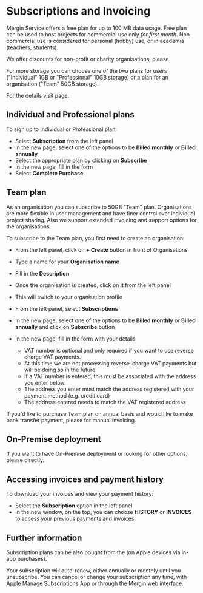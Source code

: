 # Subscriptions and Invoicing

Mergin Service offers a free plan for up to 100 MB data usage. Free plan can be used to host projects for commercial use only *for first month*. Non-commercial use is considered for personal (hobby) use, or in academia (teachers, students).

We offer discounts for non-profit or charity organisations, please <MerginMapsEmail id="sales" desc="contact us" />

For more storage you can choose one of the two plans for users ("Individual" 1GB or "Professional" 10GB storage) or a plan for an organisation ("Team" 50GB storage).

For the details visit <MainDomainNameLink id="pricing" desc="pricing"/> page.

## Individual and Professional plans

To sign up to Individual or Professional plan:

- Select **Subscription** from the left panel
- In the new page, select one of the options to be **Billed monthly** or **Billed annually**
- Select the appropriate plan by clicking on **Subscribe**
- In the new page, fill in the form
- Select **Complete Purchase**

## Team plan

As an organisation you can subscribe to 50GB "Team" plan. Organisations are more flexible in user management and have finer control over individual project sharing. Also we support extended invoicing and support options for the organisations.

To subscribe to the Team plan, you first need to create an organisation:

- From the left panel, click on **+ Create** button in front of Organisations
- Type a name for your **Organisation name**
- Fill in the **Description**

- Once the organisation is created, click on it from the left panel
- This will switch to your organisation profile
- From the left panel, select **Subscriptions**
- In the new page, select one of the options to be **Billed monthly** or **Billed annually** and click on **Subscribe** button
- In the new page, fill in the form with your details
  - VAT number is optional and only required if you want to use reverse charge VAT payments.
  - At this time we are not processing reverse-charge VAT payments but will be doing so in the future.
  - If a VAT number is entered, this must be associated with the address you enter below.
  - The address you enter must match the address registered with your payment method (e.g. credit card)
  - The address entered needs to match the VAT registered address

If you'd like to purchase Team plan on annual basis and would like to make bank transfer payment, please <MerginMapsEmail id="sales" desc="contact us" /> for manual invoicing.

## On-Premise deployment
If you want to have On-Premise deployment or looking for other options, please <MerginMapsEmail id="sales" desc="contact us" /> directly.

## Accessing invoices and payment history

To download your invoices and view your payment history:

- Select the **Subscription** option in the left panel
- In the new window, on the top, you can choose **HISTORY** or **INVOICES** to access your previous payments and invoices

## Further information

Subscription plans can be also bought from the <MobileAppName /> (on Apple devices via in-app purchases).

Your subscription will auto-renew, either annually or monthly until you unsubscribe. You can cancel or change your subscription any time, with Apple Manage Subscriptions App or through the Mergin web interface.
